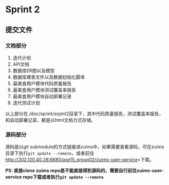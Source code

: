 # Sprint 2

## 提交文件

### 文档部分

1. 迭代计划
2. API文档
3. 数据库ER图以及模型
4. 数据库建表文件以及数据初始化脚本
5. 最美食用户模块代码质量报告
6. 最美食用户模块测试覆盖率报告
7. 最美食用户模块自动部署记录
7. 迭代测试计划

以上部分在./doc/sprint/srpint2目录下，其中代码质量报告，测试覆盖率报告，和自动部署记录，都是以html文档方式存储。

### 源码部分

源码是以git submodule的方式链接进zuims中，如果需要查看源码，可在zuims目录下执行`git update --remote`，或者前往<a href="http://202.120.40.28:6680/ase15_group02/zuims-user-service">http://202.120.40.28:6680/ase15_group02/zuims-user-service</a>>下载。

**PS: 直接clone zuims repo是不能直接得到源码的，需要自行前往zuims-user-service repo下载或者执行`git update --remote`**